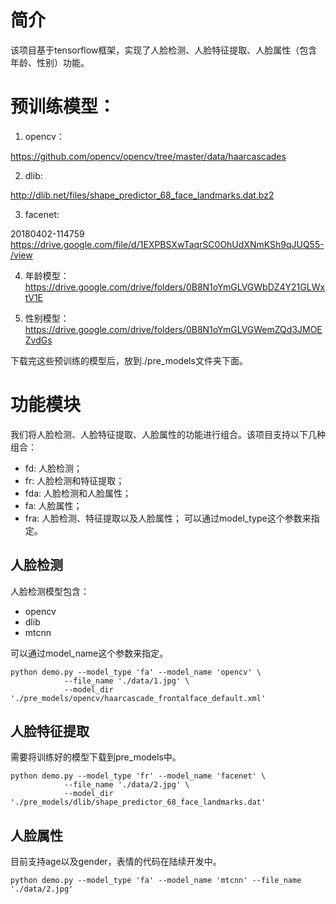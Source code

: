 # 简介
该项目基于tensorflow框架，实现了人脸检测、人脸特征提取、人脸属性（包含年龄、性别）功能。

# 预训练模型：
1. opencv：

https://github.com/opencv/opencv/tree/master/data/haarcascades

2. dlib:

http://dlib.net/files/shape_predictor_68_face_landmarks.dat.bz2

3. facenet:

20180402-114759
https://drive.google.com/file/d/1EXPBSXwTaqrSC0OhUdXNmKSh9qJUQ55-/view

4. 年龄模型：
https://drive.google.com/drive/folders/0B8N1oYmGLVGWbDZ4Y21GLWxtV1E

5. 性别模型：
https://drive.google.com/drive/folders/0B8N1oYmGLVGWemZQd3JMOEZvdGs

下载完这些预训练的模型后，放到./pre_models文件夹下面。

# 功能模块
我们将人脸检测、人脸特征提取、人脸属性的功能进行组合。该项目支持以下几种组合：
- fd: 人脸检测；
- fr: 人脸检测和特征提取；
- fda: 人脸检测和人脸属性；
- fa: 人脸属性；
- fra: 人脸检测、特征提取以及人脸属性；
可以通过model_type这个参数来指定。

## 人脸检测
人脸检测模型包含：
- opencv
- dlib
- mtcnn

可以通过model_name这个参数来指定。
```
python demo.py --model_type 'fa' --model_name 'opencv' \
            --file_name './data/1.jpg' \
            --model_dir './pre_models/opencv/haarcascade_frontalface_default.xml'
```

## 人脸特征提取
需要将训练好的模型下载到pre_models中。

```
python demo.py --model_type 'fr' --model_name 'facenet' \
            --file_name './data/2.jpg' \
            --model_dir './pre_models/dlib/shape_predictor_68_face_landmarks.dat'
```

## 人脸属性
目前支持age以及gender，表情的代码在陆续开发中。

```
python demo.py --model_type 'fa' --model_name 'mtcnn' --file_name './data/2.jpg'
```

